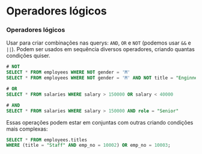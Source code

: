 # Operadores lógicos

### Operadores lógicos

Usar para criar combinações nas querys: `AND`, `OR` e `NOT` (podemos usar `&&` e `||`). Podem ser usados em sequência diversos operadores, criando quantas condições quiser.

```sql
# NOT
SELECT * FROM employees WHERE NOT gender = 'M'
SELECT * FROM employees WHERE NOT gender = 'M' AND NOT title = "Enginner"

# OR
SELECT * FROM salaries WHERE salary > 150000 OR salary < 40000

# AND
SELECT * FROM salaries WHERE salary > 150000 AND role = "Senior"
```

Essas operações podem estar em conjuntas com outras criando condições mais complexas:

```sql
SELECT * FROM employees.titles
WHERE (title = "Staff" AND emp_no = 10002) OR emp_no = 10003;
```

